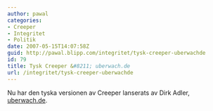 ```yaml
---
author: pawal
categories:
- Creeper
- Integritet
- Politik
date: 2007-05-15T14:07:58Z
guid: http://pawal.blipp.com/integritet/tysk-creeper-uberwachde
id: 79
title: Tysk Creeper &#8211; uberwach.de
url: /integritet/tysk-creeper-uberwachde
---
```


Nu har den tyska versionen av Creeper lanserats av Dirk Adler, <a href="http://www.uberwach.de/">uberwach.de</a>.